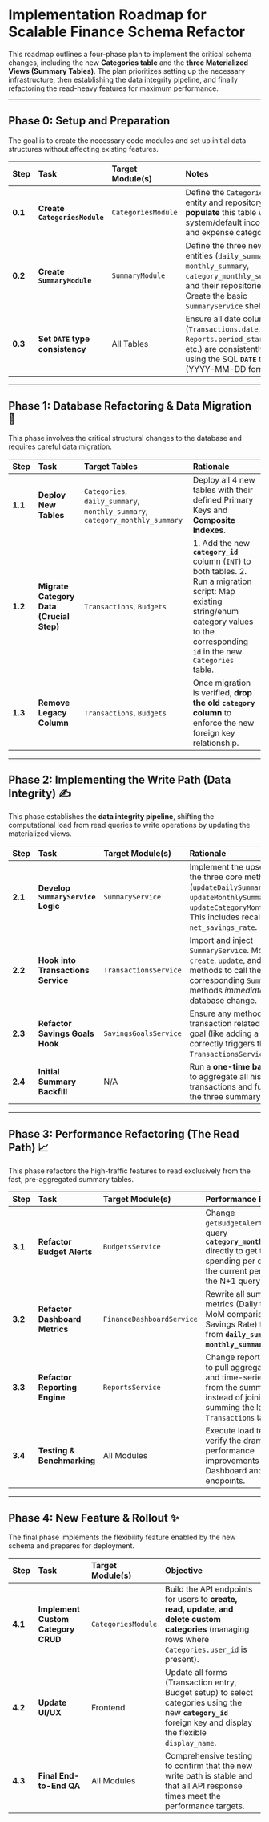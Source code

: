 # Implementation Roadmap for Scalable Finance Schema Refactor

This roadmap outlines a four-phase plan to implement the critical schema changes, including the new **Categories table** and the **three Materialized Views (Summary Tables)**. The plan prioritizes setting up the necessary infrastructure, then establishing the data integrity pipeline, and finally refactoring the read-heavy features for maximum performance.

---

## Phase 0: Setup and Preparation

The goal is to create the necessary code modules and set up initial data structures without affecting existing features.

| Step | Task | Target Module(s) | Notes |
| :--- | :--- | :--- | :--- |
| **0.1** | **Create `CategoriesModule`** | `CategoriesModule` | Define the `Categories` entity and repository. **Pre-populate** this table with all system/default income and expense categories. |
| **0.2** | **Create `SummaryModule`** | `SummaryModule` | Define the three new entities (`daily_summary`, `monthly_summary`, `category_monthly_summary`) and their repositories. Create the basic `SummaryService` shell. |
| **0.3** | **Set `DATE` type consistency** | All Tables | Ensure all date columns (`Transactions.date`, `Reports.period_start`, etc.) are consistently using the SQL **`DATE`** type (YYYY-MM-DD format). |

---

## Phase 1: Database Refactoring & Data Migration 💾

This phase involves the critical structural changes to the database and requires careful data migration.

| Step | Task | Target Tables | Rationale |
| :--- | :--- | :--- | :--- |
| **1.1** | **Deploy New Tables** | `Categories`, `daily_summary`, `monthly_summary`, `category_monthly_summary` | Deploy all 4 new tables with their defined Primary Keys and **Composite Indexes**. |
| **1.2** | **Migrate Category Data (Crucial Step)** | `Transactions`, `Budgets` | 1. Add the new **`category_id`** column (`INT`) to both tables. 2. Run a migration script: Map existing string/enum category values to the corresponding `id` in the new `Categories` table. |
| **1.3** | **Remove Legacy Column** | `Transactions`, `Budgets` | Once migration is verified, **drop the old `category` column** to enforce the new foreign key relationship. |

---

## Phase 2: Implementing the Write Path (Data Integrity) ✍️

This phase establishes the **data integrity pipeline**, shifting the computational load from read queries to write operations by updating the materialized views.

| Step | Task | Target Module(s) | Rationale |
| :--- | :--- | :--- | :--- |
| **2.1** | **Develop `SummaryService` Logic** | `SummaryService` | Implement the upsert logic for the three core methods (`updateDailySummary`, `updateMonthlySummary`, `updateCategoryMonthlySummary`). This includes recalculating the `net_savings_rate`. |
| **2.2** | **Hook into Transactions Service** | `TransactionsService` | Import and inject `SummaryService`. Modify the `create`, `update`, and `delete` methods to call the corresponding `SummaryService` methods *immediately after* the database change. |
| **2.3** | **Refactor Savings Goals Hook** | `SavingsGoalsService` | Ensure any method that alters a transaction related to a savings goal (like adding a contribution) correctly triggers the `TransactionsService` hook. |
| **2.4** | **Initial Summary Backfill** | N/A | Run a **one-time backfill script** to aggregate all historical transactions and fully populate the three summary tables. |

---

## Phase 3: Performance Refactoring (The Read Path) 📈

This phase refactors the high-traffic features to read exclusively from the fast, pre-aggregated summary tables.

| Step | Task | Target Module(s) | Performance Benefit |
| :--- | :--- | :--- | :--- |
| **3.1** | **Refactor Budget Alerts** | `BudgetsService` | Change `getBudgetAlerts()` to query **`category_monthly_summary`** directly to get total spending per category for the current period (solves the N+1 query problem). |
| **3.2** | **Refactor Dashboard Metrics** | `FinanceDashboardService` | Rewrite all summary metrics (Daily totals, MoM comparison, Net Savings Rate) to read from **`daily_summary` and `monthly_summary`**. |
| **3.3** | **Refactor Reporting Engine** | `ReportsService` | Change report generation to pull aggregated figures and time-series data from the summary tables instead of joining and summing the large `Transactions` table. |
| **3.4** | **Testing & Benchmarking** | All Modules | Execute load tests to verify the dramatic performance improvements on Dashboard and Report endpoints. |

---

## Phase 4: New Feature & Rollout ✨

The final phase implements the flexibility feature enabled by the new schema and prepares for deployment.

| Step | Task | Target Module(s) | Objective |
| :--- | :--- | :--- | :--- |
| **4.1** | **Implement Custom Category CRUD** | `CategoriesModule` | Build the API endpoints for users to **create, read, update, and delete custom categories** (managing rows where `Categories.user_id` is present). |
| **4.2** | **Update UI/UX** | Frontend | Update all forms (Transaction entry, Budget setup) to select categories using the new **`category_id`** foreign key and display the flexible `display_name`. |
| **4.3** | **Final End-to-End QA** | All Modules | Comprehensive testing to confirm that the new write path is stable and that all API response times meet the performance targets. |